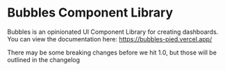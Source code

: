 # Bubbles Component Library

Bubbles is an opinionated UI Component Library for creating dashboards. You can view the documentation here: https://bubbles-pied.vercel.app/

There may be some breaking changes before we hit 1.0, but those will be outlined in the changelog
